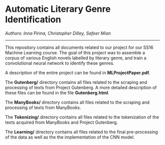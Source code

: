 # Automatic Literary Genre Identification
 *Authors:    Inna Pirina, Christopher Dilley, Safeer Mian*


----------


This repository contains all documents related to our project for our SS16 Machine Learning course.  The goal of this project was to assemble a corpus of various English novels labelled by literary genre, and train a convolutional neural network to identify these genres.

A description of the entire project can be found in **MLProjectPaper.pdf**.

The **Gutenberg/** directory contains all files related to the scraping and processing of texts from Project Gutenberg.  A more detailed description of these files can be found in the file **Gutenberg.html**.

The **ManyBooks/** directory contains all files related to the scraping and processing of texts from ManyBooks.

The **Tokenizing/** directory contains all files related to the tokenization of the texts acquired from ManyBooks and Project Gutenberg.

The **Learning/** directory contains all files related to the final pre-processing of the data as well as the the implementation of the CNN model.
